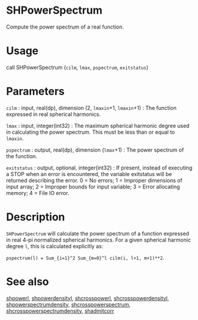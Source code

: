 # SHPowerSpectrum

Compute the power spectrum of a real function.

# Usage

call SHPowerSpectrum (`cilm`, `lmax`, `pspectrum`, `exitstatus`)

# Parameters

`cilm` : input, real(dp), dimension (2, `lmaxin`+1, `lmaxin`+1)
:   The function expressed in real spherical harmonics.

`lmax` : input, integer(int32)
:   The maximum spherical harmonic degree used in calculating the power spectrum. This must be less than or equal to `lmaxin`.

`pspectrum` : output, real(dp), dimension (`lmax`+1)
:   The power spectrum of the function.

`exitstatus` : output, optional, integer(int32)
:   If present, instead of executing a STOP when an error is encountered, the variable exitstatus will be returned describing the error. 0 = No errors; 1 = Improper dimensions of input array; 2 = Improper bounds for input variable; 3 = Error allocating memory; 4 = File IO error.

# Description

`SHPowerSpectrum` will calculate the power spectrum of a function expressed in real 4-pi normalized spherical harmonics. For a given spherical harmonic degree `l`, this is calculated explicitly as:

`pspectrum(l) = Sum_{i=1}^2 Sum_{m=0}^l cilm(i, l+1, m+1)**2`.

# See also

[shpowerl](shpowerl.html), [shpowerdensityl](shpowerdensityl.html), [shcrosspowerl](shcrosspowerl.html), [shcrosspowerdensityl](shcrosspowerdensityl.html), [shpowerspectrumdensity](shpowerspectrumdensity.html), [shcrosspowerspectrum](shcrosspowerspectrum.html), [shcrosspowerspectrumdensity](shcrosspowerspectrumdensity.html), [shadmitcorr](shadmitcorr.html)
